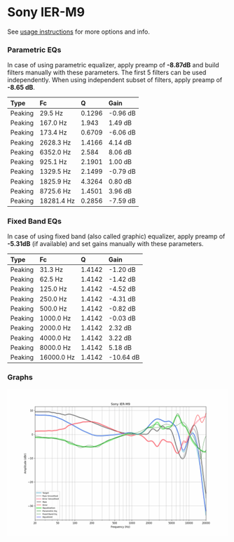 # Sony IER-M9
See [usage instructions](https://github.com/jaakkopasanen/AutoEq#usage) for more options and info.

### Parametric EQs
In case of using parametric equalizer, apply preamp of **-8.87dB** and build filters manually
with these parameters. The first 5 filters can be used independently.
When using independent subset of filters, apply preamp of **-8.65 dB**.

| Type    | Fc         |      Q | Gain     |
|:--------|:-----------|:-------|:---------|
| Peaking | 29.5 Hz    | 0.1296 | -0.96 dB |
| Peaking | 167.0 Hz   | 1.943  | 1.49 dB  |
| Peaking | 173.4 Hz   | 0.6709 | -6.06 dB |
| Peaking | 2628.3 Hz  | 1.4166 | 4.14 dB  |
| Peaking | 6352.0 Hz  | 2.584  | 8.06 dB  |
| Peaking | 925.1 Hz   | 2.1901 | 1.00 dB  |
| Peaking | 1329.5 Hz  | 2.1499 | -0.79 dB |
| Peaking | 1825.9 Hz  | 4.3264 | 0.80 dB  |
| Peaking | 8725.6 Hz  | 1.4501 | 3.96 dB  |
| Peaking | 18281.4 Hz | 0.2856 | -7.59 dB |

### Fixed Band EQs
In case of using fixed band (also called graphic) equalizer, apply preamp of **-5.31dB**
(if available) and set gains manually with these parameters.

| Type    | Fc         |      Q | Gain      |
|:--------|:-----------|:-------|:----------|
| Peaking | 31.3 Hz    | 1.4142 | -1.20 dB  |
| Peaking | 62.5 Hz    | 1.4142 | -1.42 dB  |
| Peaking | 125.0 Hz   | 1.4142 | -4.52 dB  |
| Peaking | 250.0 Hz   | 1.4142 | -4.31 dB  |
| Peaking | 500.0 Hz   | 1.4142 | -0.82 dB  |
| Peaking | 1000.0 Hz  | 1.4142 | -0.03 dB  |
| Peaking | 2000.0 Hz  | 1.4142 | 2.32 dB   |
| Peaking | 4000.0 Hz  | 1.4142 | 3.22 dB   |
| Peaking | 8000.0 Hz  | 1.4142 | 5.18 dB   |
| Peaking | 16000.0 Hz | 1.4142 | -10.64 dB |

### Graphs
![](./Sony%20IER-M9.png)